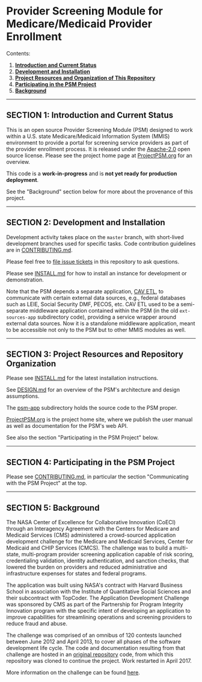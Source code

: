 Provider Screening Module for Medicare/Medicaid Provider Enrollment
===================================================================

Contents:

1. **[Introduction and Current Status](#section-1-introduction-and-current-status)**
2. **[Development and Installation](#section-2-development-and-installation)**
3. **[Project Resources and Organization of This Repository](#section-3-project-resources-and-repository-organization)**
4. **[Participating in the PSM Project](#section-4-participating-in-the-psm-project)**
5. **[Background](#section-5-background)**

---------------------------------------------------------------------
SECTION 1: Introduction and Current Status
---------------------------------------------------------------------

This is an open source Provider Screening Module (PSM) designed to
work within a U.S. state Medicare/Medicaid Information System (MMIS)
environment to provide a portal for screening service providers as
part of the provider enrollment process.  It is released under the
[Apache-2.0](LICENSE.md) open source license.  Please see the project
home page at [ProjectPSM.org](http://projectpsm.org/) for an overview.

This code is a **work-in-progress** and is **not yet ready for
production deployment**.  

See the "Background" section below for more about the provenance of
this project.

---------------------------------------------------------------------
SECTION 2: Development and Installation
---------------------------------------------------------------------

Development activity takes place on the `master` branch, with
short-lived development branches used for specific tasks.  Code
contribution guidelines are in [CONTRIBUTING.md](CONTRIBUTING.md).

Please feel free to [file issue
tickets](https://github.com/SolutionGuidance/psm/issues/new) in this
repository to ask questions.

Please see [INSTALL.md](INSTALL.md) for how to install an instance for
development or demonstration.

Note that the PSM depends a separate application, [CAV
ETL](https://github.com/solutionguidance/cavetl), to communicate with
certain external data sources, e.g., federal databases such as LEIE,
Social Security DMF, PECOS, etc.  CAV ETL used to be a semi-separate
middleware application contained within the PSM (in the old
`ext-sources-app` subdirectory code), providing a service wrapper
around external data sources.  Now it is a standalone middleware
application, meant to be accessible not only to the PSM but to other
MMIS modules as well.

---------------------------------------------------------------------
SECTION 3: Project Resources and Repository Organization
---------------------------------------------------------------------

Please see [INSTALL.md](INSTALL.md) for the latest installation instructions.

See [DESIGN.md](docs/DESIGN.md) for an overview of the PSM's architecture
and design assumptions.

The [psm-app](psm-app) subdirectory holds the source code to the PSM
proper.

[ProjectPSM.org](http://projectpsm.org/) is the project home site,
where we publish the user manual as well as documentation for the
PSM's web API.

See also the section "Participating in the PSM Project" below.

---------------------------------------------------------------------
SECTION 4: Participating in the PSM Project
---------------------------------------------------------------------

Please see [CONTRIBUTING.md](CONTRIBUTING.md), in particular the
section "Communicating with the PSM Project" at the top.

---------------------------------------------------------------------
SECTION 5: Background
---------------------------------------------------------------------

The NASA Center of Excellence for Collaborative Innovation (CoECI)
through an Interagency Agreement with the Centers for Medicare and
Medicaid Services (CMS) administered a crowd-sourced application
development challenge for the Medicare and Medicaid Services, Center
for Medicaid and CHIP Services (CMCS).  The challenge was to build a
multi-state, multi-program provider screening application capable of
risk scoring, credentialing validation, identity authentication, and
sanction checks, that lowered the burden on providers and reduced
administrative and infrastructure expenses for states and federal
programs.

The application was built using NASA's contract with Harvard Business
School in association with the Institute of Quantitative Social
Sciences and their subcontract with TopCoder.  The Application
Development Challenge was sponsored by CMS as part of the Partnership
for Program Integrity Innovation program with the specific intent of
developing an application to improve capabilities for streamlining
operations and screening providers to reduce fraud and abuse.

The challenge was comprised of an omnibus of 120 contests launched
between June 2012 and April 2013, to cover all phases of the software
development life cycle.  The code and documentation resulting from
that challenge are hosted in an [original
repository](https://github.com/NASA-Tournament-Lab/coeci-cms-mpsp)
code, from which this repository was cloned to continue the
project. Work restarted in April 2017.

More information on the challenge can be found
[here](https://web.archive.org/web/20141111041442/http://www.topcoder.com:80/cms/medicaid-enrollment-portal/).
